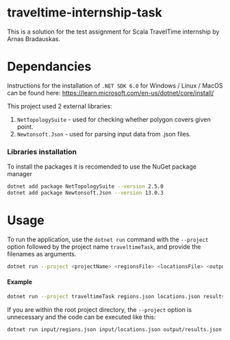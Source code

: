 # traveltime-internship-task

This is a solution for the test assignment for Scala TravelTime internship by Arnas Bradauskas.

# Dependancies
Instructions for the installation of `.NET SDK 6.0` for Windows / Linux / MacOS can be found here:
https://learn.microsoft.com/en-us/dotnet/core/install/

This project used 2 external libraries:
1. `NetTopologySuite` - used for checking whether polygon covers given point.
2. `Newtonsoft.Json` - used for parsing input data from .json files.

### Libraries installation
To install the packages it is recomended to use the NuGet package manager

```bash
dotnet add package NetTopologySuite --version 2.5.0
dotnet add package Newtonsoft.Json --version 13.0.3
```

# Usage
To run the application, use the `dotnet run` command with the `--project` option followed by the project name `traveltimeTask`, and provide the filenames as arguments.

```bash
dotnet run --project <projectName> <regionsFile> <locationsFile> <outputFile>
```

#### Example

```bash
dotnet run --project traveltimeTask regions.json locations.json results.json
```

If you are within the root project directory, the `--project` option is unnecessary and the code can be executed like this: 
```bash
dotnet run input/regions.json input/locations.json output/results.json
```
